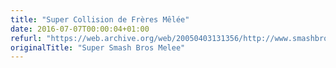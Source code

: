 ```yaml
---
title: "Super Collision de Frères Mêlée"
date: 2016-07-07T00:00:04+01:00
refurl: "https://web.archive.org/web/20050403131356/http://www.smashbros.com:80/battle/index.html" 
originalTitle: "Super Smash Bros Melee"
---
```

